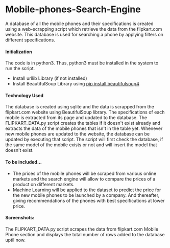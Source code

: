 # Mobile-phones-Search-Engine
A database of all the mobile phones and their specifications is created using a web-scrapping script which retrieve the data from the flipkart.com website. This database is used for searching a phone by applying filters on different specifications.

#### Initialization

The code is in python3. Thus, python3 must be installed in the system to run the script.
* Install urllib Library (if not installed)
* Install BeautifulSoup Library using [pip install beautifulsoup4](https://pypi.org/project/beautifulsoup4/)

#### Technology Used

The database is created using sqlite and the data is scrapped from the flipkart.com website using BeautifulSoup library. The specifications of each mobile is extracted from its page and updated to the database. The FLIPKART_DATA.py script creates the tables if it doesn't exist already and extracts the data of the mobile phones that isn't in the table yet. Whenever new mobile phones are updated to the website, the database can be updated by executing that script. The script will first check the database, if the same model of the mobile exists or not and will insert the model that doesn't exist.

#### To be included...

* The prices of the mobile phones will be scraped from various online markets and the search engine will allow to compare the prices of a product on different markets.
* Machine Learning will be applied to the dataset to predict the price for the new mobile phones to be launched by a company. And thereafter, giving recommendations of the phones with best specifications at lower price.

#### Screenshots:

The FLIPKART_DATA.py script scrapes the data from flipkart.com Mobile Phone section and displays the total number of rows added to the database uptil now.
